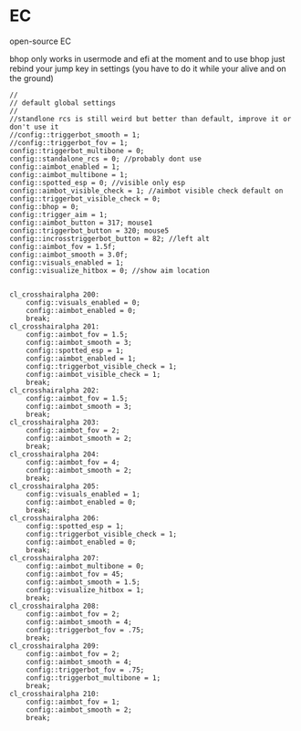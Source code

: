 # EC
open-source EC


bhop only works in usermode and efi at the moment and to use bhop just rebind your jump key in settings (you have to do it while your alive and on the ground)

	//
	// default global settings
	//
	//standlone rcs is still weird but better than default, improve it or don't use it
 	//config::triggerbot_smooth = 1; 
	//config::triggerbot_fov = 1; 
	config::triggerbot_multibone = 0; 
	config::standalone_rcs = 0; //probably dont use
	config::aimbot_enabled = 1;
	config::aimbot_multibone = 1; 
	config::spotted_esp = 0; //visible only esp
	config::aimbot_visible_check = 1; //aimbot visible check default on
	config::triggerbot_visible_check = 0;
	config::bhop = 0;
	config::trigger_aim = 1;
	config::aimbot_button = 317; mouse1
	config::triggerbot_button = 320; mouse5
	config::incrosstriggerbot_button = 82; //left alt
	config::aimbot_fov = 1.5f;
	config::aimbot_smooth = 3.0f;
	config::visuals_enabled = 1;
	config::visualize_hitbox = 0; //show aim location

 
	cl_crosshairalpha 200:
		config::visuals_enabled = 0;
		config::aimbot_enabled = 0;
		break;
	cl_crosshairalpha 201:
		config::aimbot_fov = 1.5;
		config::aimbot_smooth = 3;
		config::spotted_esp = 1;
		config::aimbot_enabled = 1;
		config::triggerbot_visible_check = 1;
		config::aimbot_visible_check = 1;
		break;
	cl_crosshairalpha 202:
		config::aimbot_fov = 1.5;
		config::aimbot_smooth = 3;
		break;
	cl_crosshairalpha 203:
		config::aimbot_fov = 2;
		config::aimbot_smooth = 2;
		break;
	cl_crosshairalpha 204:
		config::aimbot_fov = 4;
		config::aimbot_smooth = 2;
		break;
	cl_crosshairalpha 205:
		config::visuals_enabled = 1;
		config::aimbot_enabled = 0;
		break;
	cl_crosshairalpha 206:
		config::spotted_esp = 1;
		config::triggerbot_visible_check = 1;
		config::aimbot_enabled = 0;
		break;
	cl_crosshairalpha 207:
		config::aimbot_multibone = 0;
		config::aimbot_fov = 45;
		config::aimbot_smooth = 1.5;
		config::visualize_hitbox = 1;
		break;
	cl_crosshairalpha 208:
		config::aimbot_fov = 2;
		config::aimbot_smooth = 4;
		config::triggerbot_fov = .75;
		break;
	cl_crosshairalpha 209:
		config::aimbot_fov = 2;
		config::aimbot_smooth = 4;
		config::triggerbot_fov = .75;
		config::triggerbot_multibone = 1;
		break;
	cl_crosshairalpha 210:
		config::aimbot_fov = 1;
		config::aimbot_smooth = 2;
		break;
	
